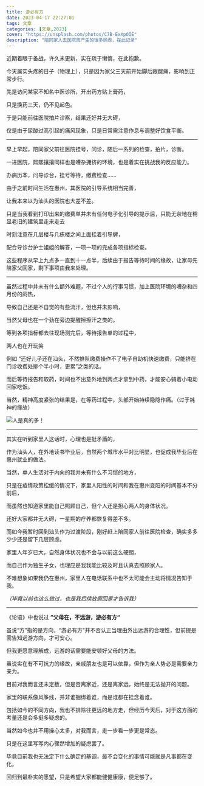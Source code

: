 ```yaml
---
title: 游必有方
date: 2023-04-17 22:27:01
tags: 文章
categories: [文章,2023]
cover: "https://unsplash.com/photos/C7B-ExXpOIE"
description: "陪同家人去医院而产生的很多顾虑，在此记录"
---
```


近期着眼于备战，许久未更新，实在疏于懒惰，在此抱歉。

今天属实头疼的日子（物理上），只是因为家父三天前开始脚后跟酸痛，影响到正常步行。

先是访问某家不知名中医诊所，开出药方贴上膏药，

只是换药三天，仍不见起色。

于是只能前往医院拍片诊察，结果还好并无大碍，

仅是由于尿酸过高引起的痛风现象，只是日常需注意作息与调整好饮食平衡。

---

早上早起，陪同家父前往医院挂号，问诊，随后一系列的检查，拍片，诊断。

一进医院，熙熙攘攘同样也是嘈杂拥挤的环境，也是着实在挑战我的反应能力。

办病历本，问导诊台，挂号等待，缴费检查……

由于之前时间生活在惠州，其医院的引导系统相当完善，

让我本来以为汕头的医院也大差不差。

只是当我看到打印出来的缴费单并未有任何电子化引导的提示后，只能无奈地在稍显老旧的建筑里走来走去

时刻注意在几层楼与几栋楼之间上面挂着引导牌，

配合导诊台护士姐姐的解答，一项一项的完成各项指标检查。

这些程序从早上九点多一直到十一点半，后续由于报告等待时间的缘故，让家母先陪家父回家，剩下事项由我来处理。

---

虽然过程中并未有什么额外难题，不过个人的行事习惯，加上医院环境的嘈杂和四月份的闷热，

导致自己还是不自觉的有些流汗，但也并未影响，

当然父母也在一个劲在旁边提醒擦擦汗之类的。

等到各项指标都去往现场测完后，等待报告单的过程中，

两人也在开玩笑

例如 “还好儿子还在汕头，不然排队缴费操作不了电子自助机快速缴费，只能挤在门诊收费处排个半小时，更累”之类的话。

而后等待报告和取药，时间也不出意外地到两点才拿到中药，才能安心骑着小电动回家吃饭。

当然，精神高度紧张的结果是，在等药过程中，头部开始持续隐隐作痛。（过于耗神的缘故）

![人是真的多！](images/医院情况.jpg)

---

其实在听到家里人这话时，心理也是挺矛盾的，

作为汕头人，在外地读书毕业后，自然两个城市水平对比明显，也促成我毕业后在惠州就业的做法。

当然，单人生活对于内向的我并未有什么不习惯的地方，

只是在疫情政策松缓的情况下，家里人阳性的时间和我在惠州变阳的时间基本不分前后，

而虽然也知道家里能自己照顾自己，但个人还是担心两人的身体状况。

还好大家都并无大碍，一星期的疗养都恢复得差不多。

而如今我暂时回到汕头作为过渡阶段，刚好赶上陪同家人前往医院检查，确实多多少少还是留下几层顾虑。

家里人年岁已大，自然身体状况也不会与以前这么硬朗，

而自己作为独生子女，也理应是我我能比较及时且认真去照顾家人。

不难想象如果我仍在惠州，家里人在电话联系中也不太可能会主动将情况告知于我。

*（毕竟以前也这么做过，也是我后续放假回家才告诉我）*

---

《论语》中也说过 **”父母在，不远游，游必有方“**

虽说“方”指的是方向，“游必有方”并不否认正当理由外出远游的合理性，但前提是需告知远游方向，才可安心。

但我更愿意理解成，远游的话需要能安顿好父母的方法。

虽说实在有不可抗力的缘故，亲戚朋友也是可以依靠，但作为亲人势必是需要亲力亲为。

目前对我而言还未定数，但是否离家近，还是离家远，始终是无法抛开的问题。

家里的联系像风筝线，并非谁捆绑着谁，而是谁都在挂念着谁。

包括如今的不同方向，我也不排除往更远的地方走，但经历今天后，对于这方面的考量还是会多挺多疑虑的。

当然如今也并不用操心太多，对我而言，走一步看一步更是常态。

只是在这里写写内心骤然增加的疑虑罢了。

毕竟目前我也无法定下什么确定的基调，最不会变化的事情可能就是凡事都在变化。

回归到最朴实的愿望，只是希望大家都能健健康康，便足够了。

